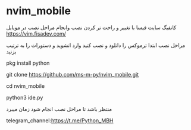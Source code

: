 # nvim_mobile
کانفیگ سایت فیسا با تغییر و راحت تر کردن نصب وانجام مراحل نصب در موبایل
https://vim.fisadev.com/
 
 مراحل نصب 
ابتدا ترموکس را دانلود و نصب کنید وارد انشوید و دستورات را به ترتیب بزنید

pkg install python

git clone https://github.com/ms-m-py/nvim_mobile.git

cd nvim_mobile

python3 ide.py

منتظر باشد تا مراحل نصب انجام شود  زمان میبرد


telegram_channel:https://t.me/Python_MBH
